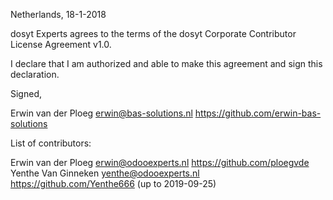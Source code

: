Netherlands, 18-1-2018

dosyt Experts agrees to the terms of the dosyt Corporate Contributor License
Agreement v1.0.

I declare that I am authorized and able to make this agreement and sign this
declaration.

Signed,

Erwin van der Ploeg erwin@bas-solutions.nl https://github.com/erwin-bas-solutions

List of contributors:

Erwin van der Ploeg erwin@odooexperts.nl https://github.com/ploegvde
Yenthe Van Ginneken yenthe@odooexperts.nl https://github.com/Yenthe666 (up to 2019-09-25)
